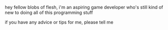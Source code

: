 hey fellow blobs of flesh, i'm an aspiring game developer who's still kind of new to doing all of this programming stuff

if you have any advice or tips for me, please tell me

